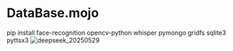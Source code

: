 # DataBase.mojo
pip install face-recognition opencv-python whisper pymongo gridfs sqlite3 pyttsx3
![deepseek_20250529](https://github.com/user-attachments/assets/167ca8b1-dc4e-49d0-98c5-834ee06f7d41)

